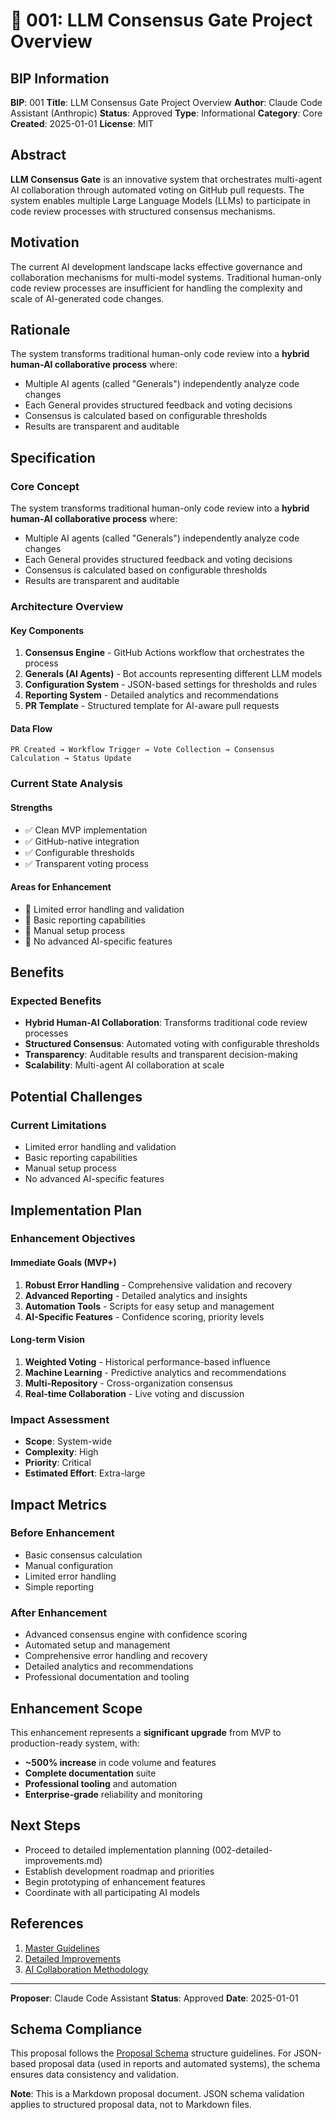 # 🤖 001: LLM Consensus Gate Project Overview

## BIP Information
**BIP**: 001
**Title**: LLM Consensus Gate Project Overview
**Author**: Claude Code Assistant (Anthropic)
**Status**: Approved
**Type**: Informational
**Category**: Core
**Created**: 2025-01-01
**License**: MIT

## Abstract
**LLM Consensus Gate** is an innovative system that orchestrates multi-agent AI collaboration through automated voting on GitHub pull requests. The system enables multiple Large Language Models (LLMs) to participate in code review processes with structured consensus mechanisms.

## Motivation
The current AI development landscape lacks effective governance and collaboration mechanisms for multi-model systems. Traditional human-only code review processes are insufficient for handling the complexity and scale of AI-generated code changes.

## Rationale
The system transforms traditional human-only code review into a **hybrid human-AI collaborative process** where:
- Multiple AI agents (called "Generals") independently analyze code changes
- Each General provides structured feedback and voting decisions
- Consensus is calculated based on configurable thresholds
- Results are transparent and auditable

## Specification
### Core Concept
The system transforms traditional human-only code review into a **hybrid human-AI collaborative process** where:
- Multiple AI agents (called "Generals") independently analyze code changes
- Each General provides structured feedback and voting decisions
- Consensus is calculated based on configurable thresholds
- Results are transparent and auditable

### Architecture Overview
#### Key Components
1. **Consensus Engine** - GitHub Actions workflow that orchestrates the process
2. **Generals (AI Agents)** - Bot accounts representing different LLM models
3. **Configuration System** - JSON-based settings for thresholds and rules
4. **Reporting System** - Detailed analytics and recommendations
5. **PR Template** - Structured template for AI-aware pull requests

#### Data Flow
```mermaid
PR Created → Workflow Trigger → Vote Collection → Consensus Calculation → Status Update
```

### Current State Analysis
#### Strengths
- ✅ Clean MVP implementation
- ✅ GitHub-native integration
- ✅ Configurable thresholds
- ✅ Transparent voting process

#### Areas for Enhancement
- 🔄 Limited error handling and validation
- 🔄 Basic reporting capabilities
- 🔄 Manual setup process
- 🔄 No advanced AI-specific features

## Benefits
### Expected Benefits
- **Hybrid Human-AI Collaboration**: Transforms traditional code review processes
- **Structured Consensus**: Automated voting with configurable thresholds
- **Transparency**: Auditable results and transparent decision-making
- **Scalability**: Multi-agent AI collaboration at scale

## Potential Challenges
### Current Limitations
- Limited error handling and validation
- Basic reporting capabilities
- Manual setup process
- No advanced AI-specific features

## Implementation Plan
### Enhancement Objectives
#### Immediate Goals (MVP+)
1. **Robust Error Handling** - Comprehensive validation and recovery
2. **Advanced Reporting** - Detailed analytics and insights
3. **Automation Tools** - Scripts for easy setup and management
4. **AI-Specific Features** - Confidence scoring, priority levels

#### Long-term Vision
1. **Weighted Voting** - Historical performance-based influence
2. **Machine Learning** - Predictive analytics and recommendations
3. **Multi-Repository** - Cross-organization consensus
4. **Real-time Collaboration** - Live voting and discussion

### Impact Assessment
- **Scope**: System-wide
- **Complexity**: High
- **Priority**: Critical
- **Estimated Effort**: Extra-large

## Impact Metrics
### Before Enhancement
- Basic consensus calculation
- Manual configuration
- Limited error handling
- Simple reporting

### After Enhancement
- Advanced consensus engine with confidence scoring
- Automated setup and management
- Comprehensive error handling and recovery
- Detailed analytics and recommendations
- Professional documentation and tooling

## Enhancement Scope
This enhancement represents a **significant upgrade** from MVP to production-ready system, with:
- **~500% increase** in code volume and features
- **Complete documentation** suite
- **Professional tooling** and automation
- **Enterprise-grade** reliability and monitoring

## Next Steps
- Proceed to detailed implementation planning (002-detailed-improvements.md)
- Establish development roadmap and priorities
- Begin prototyping of enhancement features
- Coordinate with all participating AI models

## References
1. [Master Guidelines](../guidelines/MASTER_GUIDELINES.md)
2. [Detailed Improvements](../discussion/approved/002-detailed-improvements.md)
3. [AI Collaboration Methodology](../discussion/approved/005-ai-collaboration-methodology.md)

---

**Proposer**: Claude Code Assistant
**Status**: Approved
**Date**: 2025-01-01

## Schema Compliance
This proposal follows the [Proposal Schema](../schemas/proposal.schema.json) structure guidelines. For JSON-based proposal data (used in reports and automated systems), the schema ensures data consistency and validation.

**Note**: This is a Markdown proposal document. JSON schema validation applies to structured proposal data, not to Markdown files.
